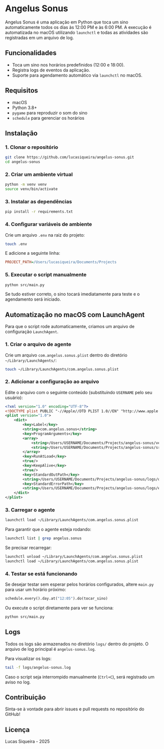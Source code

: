 # Angelus Sonus

Angelus Sonus é uma aplicação em Python que toca um sino automaticamente todos os dias às 12:00 PM e às 6:00 PM. A execução é automatizada no macOS utilizando `launchctl` e todas as atividades são registradas em um arquivo de log.

## Funcionalidades
- Toca um sino nos horários predefinidos (12:00 e 18:00).
- Registra logs de eventos da aplicação.
- Suporte para agendamento automático via `launchctl` no macOS.

## Requisitos
- macOS
- Python 3.8+
- `pygame` para reproduzir o som do sino
- `schedule` para gerenciar os horários

## Instalação

### 1. Clonar o repositório

```bash
git clone https://github.com/lucasiqueira/angelus-sonus.git
cd angelus-sonus
```

### 2. Criar um ambiente virtual

```bash
python -m venv venv
source venv/bin/activate
```

### 3. Instalar as dependências

```bash
pip install -r requirements.txt
```

### 4. Configurar variáveis de ambiente

Crie um arquivo `.env` na raiz do projeto:

```bash
touch .env
```
E adicione a seguinte linha:

```ini
PROJECT_PATH=/Users/lucasiqueira/Documents/Projects
```

### 5. Executar o script manualmente

```bash
python src/main.py
```

Se tudo estiver correto, o sino tocará imediatamente para teste e o agendamento será iniciado.

## Automatização no macOS com LaunchAgent

Para que o script rode automaticamente, criamos um arquivo de configuração `LaunchAgent`.

### 1. Criar o arquivo de agente
Crie um arquivo `com.angelus.sonus.plist` dentro do diretório `~/Library/LaunchAgents/`:

```bash
touch ~/Library/LaunchAgents/com.angelus.sonus.plist
```

### 2. Adicionar a configuração ao arquivo
Edite o arquivo com o seguinte conteúdo (substituindo `USERNAME` pelo seu usuário):

```xml
<?xml version="1.0" encoding="UTF-8"?>
<!DOCTYPE plist PUBLIC "-//Apple//DTD PLIST 1.0//EN" "http://www.apple.com/DTDs/PropertyList-1.0.dtd">
<plist version="1.0">
    <dict>
        <key>Label</key>
        <string>com.angelus.sonus</string>
        <key>ProgramArguments</key>
        <array>
            <string>/Users/USERNAME/Documents/Projects/angelus-sonus/venv/bin/python3</string>
            <string>/Users/USERNAME/Documents/Projects/angelus-sonus/src/main.py</string>
        </array>
        <key>RunAtLoad</key>
        <true/>
        <key>KeepAlive</key>
        <true/>
        <key>StandardOutPath</key>
        <string>/Users/USERNAME/Documents/Projects/angelus-sonus/logs/output.log</string>
        <key>StandardErrorPath</key>
        <string>/Users/USERNAME/Documents/Projects/angelus-sonus/logs/error.log</string>
    </dict>
</plist>
```

### 3. Carregar o agente

```bash
launchctl load ~/Library/LaunchAgents/com.angelus.sonus.plist
```

Para garantir que o agente esteja rodando:

```bash
launchctl list | grep angelus.sonus
```

Se precisar recarregar:

```bash
launchctl unload ~/Library/LaunchAgents/com.angelus.sonus.plist
launchctl load ~/Library/LaunchAgents/com.angelus.sonus.plist
```

### 4. Testar se está funcionando

Se desejar testar sem esperar pelos horários configurados, altere `main.py` para usar um horário próximo:

```python
schedule.every().day.at("12:05").do(tocar_sino)
```

Ou execute o script diretamente para ver se funciona:

```bash
python src/main.py
```

## Logs

Todos os logs são armazenados no diretório `logs/` dentro do projeto. O arquivo de log principal é `angelus-sonus.log`.

Para visualizar os logs:

```bash
tail -f logs/angelus-sonus.log
```

Caso o script seja interrompido manualmente (`Ctrl+C`), será registrado um aviso no log.

## Contribuição

Sinta-se à vontade para abrir issues e pull requests no repositório do GitHub!

## Licença

Lucas Siqueira - 2025

